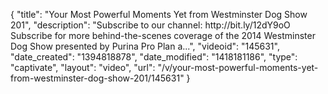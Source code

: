{
    "title": "Your Most Powerful Moments Yet from Westminster Dog Show 201",
    "description": "Subscribe to our channel: http:\/\/bit.ly\/12dY9oO Subscribe for more behind-the-scenes coverage of the 2014 Westminster Dog Show presented by Purina Pro Plan a...",
    "videoid": "145631",
    "date_created": "1394818878",
    "date_modified": "1418181186",
    "type": "captivate",
    "layout": "video",
    "url": "\/v\/your-most-powerful-moments-yet-from-westminster-dog-show-201\/145631"
}